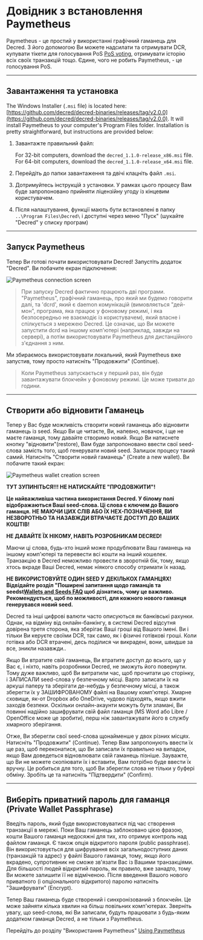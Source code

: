 # Довідник з встановлення Paymetheus 

Paymetheus - це простий у використанні графічний гаманець для Decred. З його допомогою Ви можете надсилати та отримувати DCR,
купувати тікети для голосування PoS [PoS voting](/mining/proof-of-stake.md), отримувати історію всіх своїх транзакцій тощо.
Єдине, чого не робить Paymetheus, - це голосування PoS.

---

## Завантаження та установка 

The Windows Installer (`.msi` file) is located here: [https://github.com/decred/decred-binaries/releases/tag/v2.0.0](https://github.com/decred/decred-binaries/releases/tag/v2.0.0). It will install Paymetheus to your computer's Program Files folder. Installation is pretty straightforward, but instructions are provided below:

1. Завантажте правильний файл:

    For 32-bit computers, download the `decred_1.1.0-release_x86.msi` file. <br />
    For 64-bit computers, download the `decred_1.1.0-release_x64.msi` file.

2. Перейдіть до папки завантаження та двічі клацніть файл `.msi`.

3. Дотримуйтесь інструкцій з установки. У рамках цього процесу Вам буде запропоновано прийняти ліцензійну угоду із кінцевим користувачем.

4. Після налаштування, функції мають бути встановлені в папку `..\Program Files\Decred\` і доступні через меню "Пуск" (шукайте "Decred" у списку програм)

---

## Запуск Paymetheus 
Тепер Ви готові почати використовувати Decred! Запустіть додаток "Decred". Ви побачите екран підключення:  

![Paymetheus connection screen](../../img/Paymetheus-dcrd-login.png)  

> При запуску Decred фактично працюють дві програми. "Paymetheus", графічний гаманець, про який ми будемо говорити далі,
> та 'dcrd', який є daemon комунікацій (вимовляється "дей-мон", програма, яка працює у фоновому режимі, і яка безпосередньо не взаємодіє
> із користувачем), який власне і спілкується з мережею Decred. Це означає, що Ви можете запустити dcrd
> на іншому комп'ютері (наприклад, завжди на сервері), а потім використовувати Paymetheus для дистанційного з'єднання з ним.

Ми збираємось використовувати локальний, який Paymetheus вже запустив, тому просто натисніть "Продовжити" (Continue).

> Коли Paymetheus запускається у перший раз, він буде завантажувати блокчейн у фоновому режимі. Це може тривати до години.

---

## Створити або відновити Гаманець 
Тепер у Вас буде можливість створити новий гаманець або відновити гаманець із seed. Якщо Ви це читаєте, Ви, напевно, новачок, і ще
не маєте гаманця, тому давайте створимо новий. Якщо Ви натиснете кнопку "відновити"(restore), Вам буде запропоновано ввести свої seed-слова замість того, щоб генерувати новий seed.
Залишок процесу такий самий. Натисніть "Створити новий гаманець" (Create a new wallet). Ви побачите такий екран:  

![Paymetheus wallet creation screen](/img/Paymetheus-seed-window.png)  

<i class="fa fa-exclamation-triangle"></i> **ТУТ ЗУПИНІТЬСЯ!!! НЕ НАТИСКАЙТЕ "ПРОДОВЖИТИ"!**

**Це найважливіша частина використання Decred. У білому полі відображаються Ваші seed-слова. Ці слова є ключем до Вашого гаманця.**
 **НЕ МАЮЧИ ЦИХ СЛІВ АБО ЇХ HEX-ПОЗНАЧЕННЯ, ВИ НЕЗВОРОТНЬО ТА НАЗАВЖДИ ВТРАЧАЄТЕ ДОСТУП ДО ВАШИХ КОШТІВ!** 

**НЕ ДАВАЙТЕ ЇХ НІКОМУ, НАВІТЬ РОЗРОБНИКАМ DECRED!**

Маючи ці слова, будь-хто інший може продублювати Ваш гаманець на іншому комп'ютері та перевести всі кошти на інший кошелек. Транзакцію в Decred неможливо провести в зворотній бік, тому, якщо хтось вкраде Ваші Decred, немає ніякого способу отримати їх назад.

 **НЕ ВИКОРИСТОВУЙТЕ ОДИН SEED У ДЕКІЛЬКОХ ГАМАНЦЯХ! Відвідайте розділ "Поширені запитання щодо гаманців та seedst[Wallets and Seeds FAQ](/faq/wallets-and-seeds.md#3-can-i-run-multiple-wallets) щоб дізнатись, чому це важливо. Рекомендується, щоб по можливості, для кожного нового гаманця генерувався новий seed.** 

Decred та інші цифрові валюти часто описуються як банківські рахунки. Однак, на відміну від онлайн-банкінгу, в системі Decred відсутня довірена третя сторона, яка зберігає Ваші гроші від Вашого імені. Ви і тільки Ви керуєте своїми DCR, так само, як і фізичні готівкові гроші. Коли готівка або DCR втрачені, десь поділися чи викрадені, вони, швидше за все, зникли назавжди..

Якщо Ви втратите свій гаманець, Ви втратите доступ до всього, що у Вас є, і ніхто, навіть розробники Decred, не зможуть його повернути. Тому дуже важливо, щоб Ви витратили час, щоб прочитати цю сторінку, і ЗАПИСАЛИ seed-слова у безпечному місці. Варто записати їх на аркуші паперу та зберігати де-небудь у безпечному місці, а також зберегти їх у ЗАШИФРОВАНОМУ файлі на Вашому комп'ютері. Хмарне сховище, як-от Dropbox або OneDrive, чудово підходять, якщо вжити заходів безпеки. Оскільки онлайн-акаунти можуть бути зламані, Ви повинні надійно зашифрувати свій файл гаманця (MS Word або Libre / OpenOffice може це зробити), перш ніж завантажувати його в службу хмарного зберігання.  

Отже, Ви зберегли свої seed-слова щонайменше у двох різних місцях. Натисніть "Продовжити" (Continue). Тепер Вам запропонують ввести їх ще раз, щоб переконатися, що Ви записали їх правильно на випадок, якщо Вам доведеться відновлювати свій гаманець пізніше. Зауважте, що Ви не можете скопіювати їх і вставити, Вам потрібно буде ввести їх вручну. Це робиться для того, щоб Ви зберегли слова не тільки у буфері обміну. Зробіть це та натисніть "Підтвердити" (Confirm).

---

## Виберіть приватний пароль для гаманця (Private Wallet Passphrase) 
Введіть пароль, який буде використовуватися під час створення транзакції в мережі. Поки Ваш гаманець заблоковано цією фразою, кошти Вашого гаманця недосяжні для тих, хто отримує контроль над файлом гаманця. Є також опція відкритого пароля (public passphrase). Він використовується для шифрування всіх загальнодоступних даних (транзакцій та адрес) у файлі Вашого гаманця, тому, якщо його вкрадено, супротивник не сможе зв'язати Вас із Вашими транзакціями. Для більшості людей відкритий пароль, як правило, вже занадто, тому Ви можете залишити її не відміченою. Після введення Вашого нового приватного (і опціонального відкритого) паролю натисніть "Зашифрувати" (Encrypt).  

Тепер Ваш гаманець буде створений і синхронізований з блокчейн. Це може зайняти кілька хвилин на більш повільних комп'ютерах. Зверніть увагу, що seed-слова, які Ви записали, будуть
працювати з будь-яким додатком гаманця Decred, а не тільки з Paymetheus.

Перейдіть до розділу "Використання Paymetheus" [Using Paymetheus](using-paymetheus.md)
